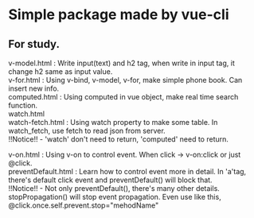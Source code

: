 # Simple package made by vue-cli  
## For study.  

v-model.html : Write input(text) and h2 tag, when write in input tag, it change h2 same as input value.  
v-for.html : Using v-bind, v-model, v-for, make simple phone book. Can insert new info.  
computed.html : Using computed in vue object, make real time search function.  
watch.html  
watch-fetch.html : Using watch property to make some table. In watch_fetch, use fetch to read json from server.  
!!Notice!! - 'watch' don't need to return, 'computed' need to return.  

v-on.html : Using v-on to control event. When click -> v-on:click or just @click.  
preventDefault.html : Learn how to control event more in detail. In 'a'tag, there's default click event and preventDefault() will block that.  
!!Notice!! - Not only preventDefault(), there's many other details. stopPropagation() will stop event propagation. Even use like this, @click.once.self.prevent.stop="mehodName"   